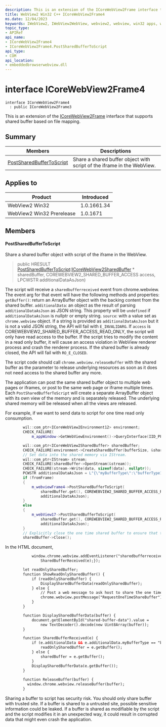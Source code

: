 ```yaml
---
description: This is an extension of the ICoreWebView2Frame interface that supports shared buffer based on file mapping.
title: WebView2 Win32 C++ ICoreWebView2Frame4
ms.date: 12/04/2023
keywords: IWebView2, IWebView2WebView, webview2, webview, win32 apps, win32, edge, ICoreWebView2, ICoreWebView2Controller, browser control, edge html, ICoreWebView2Frame4
topic_type: 
- APIRef
api_name:
- ICoreWebView2Frame4
- ICoreWebView2Frame4.PostSharedBufferToScript
api_type:
- COM
api_location:
- embeddedbrowserwebview.dll
---
```


# interface ICoreWebView2Frame4

```
interface ICoreWebView2Frame4
  : public ICoreWebView2Frame3
```

This is an extension of the [ICoreWebView2Frame](icorewebview2frame.md) interface that supports shared buffer based on file mapping.

## Summary

 Members                        | Descriptions
--------------------------------|---------------------------------------------
[PostSharedBufferToScript](#postsharedbuffertoscript) | Share a shared buffer object with script of the iframe in the WebView.

## Applies to

Product                         | Introduced
--------------------------------|---------------------------------------------
WebView2 Win32            |    1.0.1661.34
WebView2 Win32 Prerelease |    1.0.1671

## Members

#### PostSharedBufferToScript

Share a shared buffer object with script of the iframe in the WebView.

> public HRESULT [PostSharedBufferToScript](#postsharedbuffertoscript)([ICoreWebView2SharedBuffer](icorewebview2sharedbuffer.md) * sharedBuffer, COREWEBVIEW2_SHARED_BUFFER_ACCESS access, LPCWSTR additionalDataAsJson)

The script will receive a `sharedbufferreceived` event from chrome.webview. The event arg for that event will have the following methods and properties: `getBuffer()`: return an ArrayBuffer object with the backing content from the shared buffer. `additionalData`: an object as the result of parsing `additionalDataAsJson` as JSON string. This property will be `undefined` if `additionalDataAsJson` is nullptr or empty string. `source`: with a value set as `chrome.webview` object. If a string is provided as `additionalDataAsJson` but it is not a valid JSON string, the API will fail with `E_INVALIDARG`. If `access` is COREWEBVIEW2_SHARED_BUFFER_ACCESS_READ_ONLY, the script will only have read access to the buffer. If the script tries to modify the content in a read only buffer, it will cause an access violation in WebView renderer process and crash the renderer process. If the shared buffer is already closed, the API will fail with `RO_E_CLOSED`.

The script code should call `chrome.webview.releaseBuffer` with the shared buffer as the parameter to release underlying resources as soon as it does not need access to the shared buffer any more.

The application can post the same shared buffer object to multiple web pages or iframes, or post to the same web page or iframe multiple times. Each `PostSharedBufferToScript` will create a separate ArrayBuffer object with its own view of the memory and is separately released. The underlying shared memory will be released when all the views are released.

For example, if we want to send data to script for one time read only consumption.

```cpp
        wil::com_ptr<ICoreWebView2Environment12> environment;
        CHECK_FAILURE(
            m_appWindow->GetWebViewEnvironment()->QueryInterface(IID_PPV_ARGS(&environment)));

        wil::com_ptr<ICoreWebView2SharedBuffer> sharedBuffer;
        CHECK_FAILURE(environment->CreateSharedBuffer(bufferSize, &sharedBuffer));
        // Set data into the shared memory via IStream.
        wil::com_ptr<IStream> stream;
        CHECK_FAILURE(sharedBuffer->OpenStream(&stream));
        CHECK_FAILURE(stream->Write(data, sizeof(data), nullptr));
        PCWSTR additionalDataAsJson = L"{\"myBufferType\":\"bufferType1\"}";
        if (fromFrame)
        {
            m_webviewFrame4->PostSharedBufferToScript(
                sharedBuffer.get(), COREWEBVIEW2_SHARED_BUFFER_ACCESS_READ_ONLY,
                additionalDataAsJson);
        }
        else
        {
            m_webView17->PostSharedBufferToScript(
                sharedBuffer.get(), COREWEBVIEW2_SHARED_BUFFER_ACCESS_READ_ONLY,
                additionalDataAsJson);
        }
        // Explicitly close the one time shared buffer to ensure that the resource is released.
        sharedBuffer->Close();
```

In the HTML document,

```html
            window.chrome.webview.addEventListener("sharedbufferreceived", e => {
                SharedBufferReceived(e);});
```

```html
        let readOnlySharedBuffer;
        function ShowReadOnlySharedBuffer() {
            if (readOnlySharedBuffer) {
                DisplaySharedBufferData(readOnlySharedBuffer);
            } else {
                // Post a web message to ask host to share the one time read only buffer.
                chrome.webview.postMessage("RequestOneTimeShareBuffer");
            }
        }

        function DisplaySharedBufferData(buffer) {
            document.getElementById("shared-buffer-data").value =
                new TextDecoder().decode(new Uint8Array(buffer));
        }

        function SharedBufferReceived(e) {
            if (e.additionalData && e.additionalData.myBufferType == "bufferType1") {
                readOnlySharedBuffer = e.getBuffer();
            } else {
                sharedBuffer = e.getBuffer();
            }
            DisplaySharedBufferData(e.getBuffer());
        }
        
        function ReleaseBuffer(buffer) {
          window.chrome.webview.releaseBuffer(buffer);
        }
```

Sharing a buffer to script has security risk. You should only share buffer with trusted site. If a buffer is shared to a untrusted site, possible sensitive information could be leaked. If a buffer is shared as modifiable by the script and the script modifies it in an unexpected way, it could result in corrupted data that might even crash the application.

